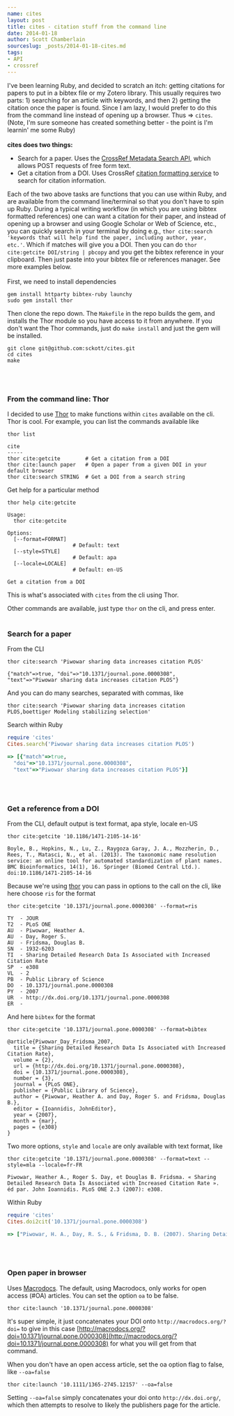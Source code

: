 ```yaml
---
name: cites
layout: post
title: cites - citation stuff from the command line
date: 2014-01-18
author: Scott Chamberlain
sourceslug: _posts/2014-01-18-cites.md
tags:
- API
- crossref
---
```



I've been learning Ruby, and decided to scratch an itch: getting citations for papers to put in a bibtex file or my Zotero library. This usually requires two parts: 1) searching for an article with keywords, and then 2) getting the citation once the paper is found.  Since I am lazy, I would prefer to do this from the command line instead of opening up a browser.  Thus => `cites`. (Note, I'm sure someone has created something better - the point is I'm learnin' me some Ruby)
<br><br>
__cites does two things:__ 

* Search for a paper. Uses the [CrossRef Metadata Search API](http://search.crossref.org/help/api), which allows POST requests of free form text. 
* Get a citation from a DOI. Uses CrossRef [citation formatting service](http://labs.crossref.org/citation-formatting-service/) to search for citation information.

Each of the two above tasks are functions that you can use within Ruby, and are available from the command line/terminal so that you don't have to spin up Ruby. During a typical writing workflow (in which you are using bibtex formatted references) one can want a citation for their paper, and instead of opening up a browser and using Google Scholar or Web of Science, etc., you can quickly search in your terminal by doing e.g., `thor cite:search 'keywords that will help find the paper, including author, year, etc.'`. Which if matches will give you a DOI. Then you can do `thor cite:getcite DOI/string | pbcopy` and you get the bibtex reference in your clipboard. Then just paste into your bibtex file or references manager. See more examples below.
<br><br>
First, we need to install dependencies

```
gem install httparty bibtex-ruby launchy
sudo gem install thor
```

Then clone the repo down. The `Makefile` in the repo builds the gem, and installs the Thor module so you have access to it from anywhere. If you don't want the Thor commands, just do `make install` and just the gem will be installed.

```
git clone git@github.com:sckott/cites.git
cd cites
make
```
<br><br>
### From the command line: Thor

I decided to use [Thor](http://whatisthor.com/) to make functions within `cites` available on the cli. Thor is cool. For example, you can list the commands available like

```
thor list
```

```
cite
-----
thor cite:getcite        # Get a citation from a DOI
thor cite:launch paper   # Open a paper from a given DOI in your default browser
thor cite:search STRING  # Get a DOI from a search string
```

Get help for a particular method

```
thor help cite:getcite
```

```
Usage:
  thor cite:getcite

Options:
  [--format=FORMAT]
                     # Default: text
  [--style=STYLE]
                     # Default: apa
  [--locale=LOCALE]
                     # Default: en-US

Get a citation from a DOI
```

This is what's associated with `cites` from the cli using Thor.

Other commands are available, just type `thor` on the cli, and press enter. 
<br><br>
### Search for a paper 

From the CLI

```
thor cite:search 'Piwowar sharing data increases citation PLOS'
```

```
{"match"=>true, "doi"=>"10.1371/journal.pone.0000308", "text"=>"Piwowar sharing data increases citation PLOS"}
```

And you can do many searches, separated with commas, like

```
thor cite:search 'Piwowar sharing data increases citation PLOS,boettiger Modeling stabilizing selection'
```

Search within Ruby

```ruby
require 'cites'
Cites.search('Piwowar sharing data increases citation PLOS')
```

```ruby
=> [{"match"=>true,
  "doi"=>"10.1371/journal.pone.0000308",
  "text"=>"Piwowar sharing data increases citation PLOS"}]
```
<br><br>
### Get a reference from a DOI

From the CLI, default output is text format, apa style, locale en-US

```
thor cite:getcite '10.1186/1471-2105-14-16'
```

```
Boyle, B., Hopkins, N., Lu, Z., Raygoza Garay, J. A., Mozzherin, D., Rees, T., Matasci, N., et al. (2013). The taxonomic name resolution service: an online tool for automated standardization of plant names. BMC Bioinformatics, 14(1), 16. Springer (Biomed Central Ltd.). doi:10.1186/1471-2105-14-16
```

Because we're using [thor](http://whatisthor.com/) you can pass in options to the call on the cli, like here choose `ris` for the format

```
thor cite:getcite '10.1371/journal.pone.0000308' --format=ris
```

```
TY  - JOUR
T2  - PLoS ONE
AU  - Piwowar, Heather A.
AU  - Day, Roger S.
AU  - Fridsma, Douglas B.
SN  - 1932-6203
TI  - Sharing Detailed Research Data Is Associated with Increased Citation Rate
SP  - e308
VL  - 2
PB  - Public Library of Science
DO  - 10.1371/journal.pone.0000308
PY  - 2007
UR  - http://dx.doi.org/10.1371/journal.pone.0000308
ER  -
```

And here `bibtex` for the format

```
thor cite:getcite '10.1371/journal.pone.0000308' --format=bibtex
```

```
@article{Piwowar_Day_Fridsma_2007,
  title = {Sharing Detailed Research Data Is Associated with Increased Citation Rate},
  volume = {2},
  url = {http://dx.doi.org/10.1371/journal.pone.0000308},
  doi = {10.1371/journal.pone.0000308},
  number = {3},
  journal = {PLoS ONE},
  publisher = {Public Library of Science},
  author = {Piwowar, Heather A. and Day, Roger S. and Fridsma, Douglas B.},
  editor = {Ioannidis, JohnEditor},
  year = {2007},
  month = {mar},
  pages = {e308}
}
```

Two more options, `style` and `locale` are only available with text format, like

```
thor cite:getcite '10.1371/journal.pone.0000308' --format=text --style=mla --locale=fr-FR
```

```
Piwowar, Heather A., Roger S. Day, et Douglas B. Fridsma. « Sharing Detailed Research Data Is Associated with Increased Citation Rate ». éd par. John Ioannidis. PLoS ONE 2.3 (2007): e308.
```

Within Ruby

```ruby
require 'cites'
Cites.doi2cit('10.1371/journal.pone.0000308')
```

```ruby
=> ["Piwowar, H. A., Day, R. S., & Fridsma, D. B. (2007). Sharing Detailed Research Data Is Associated with Increased Citation Rate. (J. Ioannidis, Ed.)PLoS ONE, 2(3), e308. Public Library of Science. doi:10.1371/journal.pone.0000308"]
```
<br><br>
### Open paper in browser

Uses [Macrodocs](http://macrodocs.org/). The default, using Macrodocs, only works for open access (#OA) articles. You can set the option `oa` to be false. 

```
thor cite:launch '10.1371/journal.pone.0000308'
```

It's super simple, it just concatenates your DOI onto `http://macrodocs.org/?doi=` to give in this case [http://macrodocs.org/?doi=10.1371/journal.pone.0000308](http://macrodocs.org/?doi=10.1371/journal.pone.0000308) for what you will get from that command. 

When you don't have an open access article, set the oa option flag to false, like `--oa=false`

```
thor cite:launch '10.1111/1365-2745.12157' --oa=false
```

Setting `--oa=false` simply concatenates your doi onto `http://dx.doi.org/`, which then attempts to resolve to likely the publishers page for the article.
